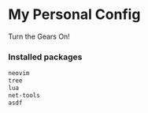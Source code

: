 # My Personal Config

Turn the Gears On!

### Installed packages
```bash
neovim
tree
lua
net-tools
asdf
```
